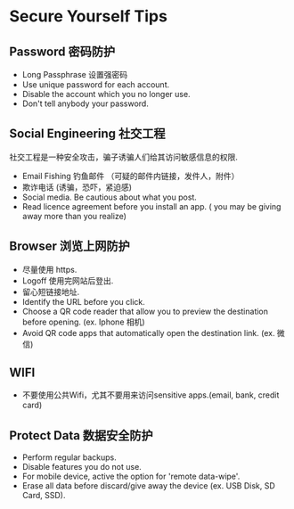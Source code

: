 # Secure Yourself Tips

## Password 密码防护

- Long Passphrase 设置强密码
- Use unique password for each account.
- Disable the account which you no longer use.
- Don't tell anybody your password.

## Social Engineering 社交工程

社交工程是一种安全攻击，骗子诱骗人们给其访问敏感信息的权限.

- Email Fishing 钓鱼邮件 （可疑的邮件内链接，发件人，附件）
- 欺诈电话 (诱骗，恐吓，紧迫感)
- Social media. Be cautious about what you post.
- Read licence agreement before you install an app. ( you may be giving away more than you realize)

## Browser 浏览上网防护

- 尽量使用 https.
- Logoff 使用完网站后登出.
- 留心短链接地址.
- Identify the URL before you click.
- Choose a QR code reader that allow you to preview the destination before opening. (ex. Iphone 相机)
- Avoid QR code apps that automatically open the destination link. (ex. 微信)

## WIFI

- 不要使用公共Wifi，尤其不要用来访问sensitive apps.(email, bank, credit card)

## Protect Data 数据安全防护

- Perform regular backups.
- Disable features you do not use.
- For mobile device, active the option for 'remote data-wipe'.
- Erase all data before discard/give away the device (ex. USB Disk, SD Card, SSD).
